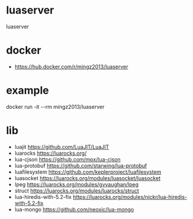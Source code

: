 # luaserver
luaserver



# docker
- https://hub.docker.com/r/mingz2013/luaserver


# example
docker run -it --rm mingz2013/luaserver

# lib
- luajit  https://github.com/LuaJIT/LuaJIT
- luarocks  https://luarocks.org/
- lua-cjson  https://github.com/mpx/lua-cjson
- lua-protobuf  https://github.com/starwing/lua-protobuf
- luafilesystem  https://github.com/keplerproject/luafilesystem
- luasocket  https://luarocks.org/modules/luasocket/luasocket
- lpeg  https://luarocks.org/modules/gvvaughan/lpeg
- struct  https://luarocks.org/modules/luarocks/struct
- lua-hiredis-with-5.2-fix  https://luarocks.org/modules/nickr/lua-hiredis-with-5.2-fix
- lua-mongo  https://github.com/neoxic/lua-mongo

